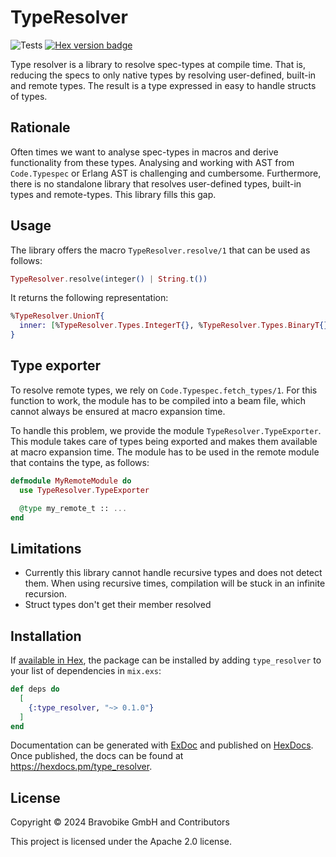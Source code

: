 # TypeResolver

![Tests](https://github.com/bravobike/type-resolver/actions/workflows/main.yaml/badge.svg)
[![Hex version badge](https://img.shields.io/hexpm/v/type-resolver.svg)](https://hex.pm/packages/type-resolver)

Type resolver is a library to resolve spec-types at compile time.
That is, reducing the specs to only native types by resolving user-defined,
built-in and remote types. The result is a type expressed in easy to
handle structs of types.

## Rationale

Often times we want to analyse spec-types in macros and derive functionality
from these types. Analysing and working with AST from `Code.Typespec` or
Erlang AST is challenging and cumbersome. Furthermore, there is no
standalone library that resolves user-defined types, built-in types and
remote-types. This library fills this gap.

## Usage

The library offers the macro `TypeResolver.resolve/1` that can be used
as follows:

```elixir
TypeResolver.resolve(integer() | String.t())
```

It returns the following representation:


```elixir
%TypeResolver.UnionT{
  inner: [%TypeResolver.Types.IntegerT{}, %TypeResolver.Types.BinaryT{}]
}
```

## Type exporter

To resolve remote types, we rely on `Code.Typespec.fetch_types/1`. For
this function to work, the module has to be compiled into a beam file,
which cannot always be ensured at macro expansion time.

To handle this problem, we provide the module `TypeResolver.TypeExporter`.
This module takes care of types being exported and makes them available
at macro expansion time. The module has to be used in the remote module
that contains the type, as follows: 

```elixir
defmodule MyRemoteModule do 
  use TypeResolver.TypeExporter

  @type my_remote_t :: ...
end
```

## Limitations

- Currently this library cannot handle recursive types and does not detect
  them. When using recursive times, compilation will be stuck in an infinite
  recursion.
- Struct types don't get their member resolved 

## Installation

If [available in Hex](https://hex.pm/docs/publish), the package can be installed
by adding `type_resolver` to your list of dependencies in `mix.exs`:

```elixir
def deps do
  [
    {:type_resolver, "~> 0.1.0"}
  ]
end
```

Documentation can be generated with [ExDoc](https://github.com/elixir-lang/ex_doc)
and published on [HexDocs](https://hexdocs.pm). Once published, the docs can
be found at <https://hexdocs.pm/type_resolver>.

## License
Copyright © 2024 Bravobike GmbH and Contributors

This project is licensed under the Apache 2.0 license.
